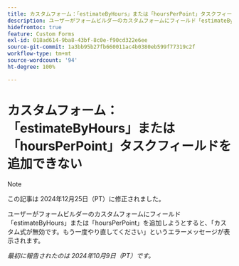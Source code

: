 ```yaml
---
title: カスタムフォーム：「estimateByHours」または「hoursPerPoint」タスクフィールドを追加できない
description: ユーザーがフォームビルダーのカスタムフォームにフィールド「estimateByHours」または「hoursPerPoint」を追加しようとすると、「カスタム式が無効です。もう一度やり直してください」というエラーメッセージが表示されます。
hidefromtoc: true
feature: Custom Forms
exl-id: 018ad614-9ba8-43bf-8c0e-f90cd322e6ee
source-git-commit: 1a3bb95b27fb660011ac4b0380eb599f77319c2f
workflow-type: tm+mt
source-wordcount: '94'
ht-degree: 100%

---
```


# カスタムフォーム：「estimateByHours」または「hoursPerPoint」タスクフィールドを追加できない

>[!NOTE]
>
>この記事は 2024年12月25日（PT）に修正されました。

ユーザーがフォームビルダーのカスタムフォームにフィールド「estimateByHours」または「hoursPerPoint」を追加しようとすると、「カスタム式が無効です。もう一度やり直してください」というエラーメッセージが表示されます。

_最初に報告されたのは 2024年10月9日（PT）です。_
